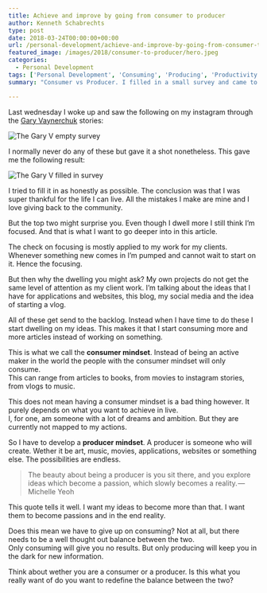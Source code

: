 ```yaml
---
title: Achieve and improve by going from consumer to producer
author: Kenneth Schabrechts
type: post
date: 2018-03-24T00:00:00+00:00
url: /personal-development/achieve-and-improve-by-going-from-consumer-to-producer/
featured_image: /images/2018/consumer-to-producer/hero.jpeg
categories:
  - Personal Development
tags: ['Personal Development', 'Consuming', 'Producing', 'Productivity', 'Learning', 'Freelancing', 'Content']
summary: "Consumer vs Producer. I filled in a small survey and came to a conclusion. In the first place, I'm a consumer. But is that what I want to be? I dig deeper into this in this post."

---
```

Last wednesday I woke up and saw the following on my instagram through the [Gary Vaynerchuk](https://www.instagram.com/garyvee "Gary Vaynerchuk Instagram Page") stories:

![The Gary V empty survey](/images/2018/consumer-to-producer/survey-empty.jpeg)

I normally never do any of these but gave it a shot nonetheless. This gave me the following result:

![The Gary V filled in survey](/images/2018/consumer-to-producer/survey-filled.jpeg)

I tried to fill it in as honestly as possible. The conclusion was that I was super thankful for the life I can live. All the mistakes I make are mine and I love giving back to the community.

But the top two might surprise you. Even though I dwell more I still think I’m focused. And that is what I want to go deeper into in this article.

The check on focusing is mostly applied to my work for my clients. Whenever something new comes in I’m pumped and cannot wait to start on it. Hence the focusing.

But then why the dwelling you might ask? My own projects do not get the same level of attention as my client work. I’m talking about the ideas that I have for applications and websites, this blog, my social media and the idea of starting a vlog.

All of these get send to the backlog. Instead when I have time to do these I start dwelling on my ideas. This makes it that I start consuming more and more articles instead of working on something.

This is what we call the **consumer mindset**. Instead of being an active maker in the world the people with the consumer mindset will only consume.  
This can range from articles to books, from movies to instagram stories, from vlogs to music.

This does not mean having a consumer mindset is a bad thing however. It purely depends on what you want to achieve in live.  
I, for one, am someone with a lot of dreams and ambition. But they are currently not mapped to my actions.

So I have to develop a **producer mindset**. A producer is someone who will create. Wether it be art, music, movies, applications, websites or something else. The possibilities are endless.

> The beauty about being a producer is you sit there, and you explore ideas which become a passion, which slowly becomes a reality. — Michelle Yeoh

This quote tells it well. I want my ideas to become more than that. I want them to become passions and in the end reality.

Does this mean we have to give up on consuming? Not at all, but there needs to be a well thought out balance between the two.  
Only consuming will give you no results. But only producing will keep you in the dark for new information.

Think about wether you are a consumer or a producer. Is this what you really want of do you want to redefine the balance between the two?